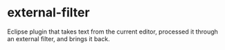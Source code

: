 external-filter
===============

Eclipse plugin that takes text from the current editor, processed it through an external filter, and brings it back.
